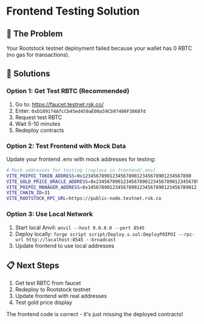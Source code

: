 # Frontend Testing Solution

## 🎯 **The Problem**
Your Rootstock testnet deployment failed because your wallet has 0 RBTC (no gas for transactions).

## 🚀 **Solutions**

### **Option 1: Get Test RBTC (Recommended)**
1. Go to: https://faucet.testnet.rsk.co/
2. Enter: `0xD1891f4AfcCb45ed459aE00a59Cb97406F3068fd`
3. Request test RBTC
4. Wait 5-10 minutes
5. Redeploy contracts

### **Option 2: Test Frontend with Mock Data**
Update your frontend .env with mock addresses for testing:

```bash
# Mock addresses for testing (replace in frontend/.env)
VITE_POIPOI_TOKEN_ADDRESS=0x1234567890123456789012345678901234567890
VITE_GOLD_PRICE_ORACLE_ADDRESS=0x2345678901234567890123456789012345678901
VITE_POIPOI_MANAGER_ADDRESS=0x3456789012345678901234567890123456789012
VITE_CHAIN_ID=31
VITE_ROOTSTOCK_RPC_URL=https://public-node.testnet.rsk.co
```

### **Option 3: Use Local Network**
1. Start local Anvil: `anvil --host 0.0.0.0 --port 8545`
2. Deploy locally: `forge script script/Deploy.s.sol:DeployPOIPOI --rpc-url http://localhost:8545 --broadcast`
3. Update frontend to use local addresses

## 📋 **Next Steps**
1. Get test RBTC from faucet
2. Redeploy to Rootstock testnet
3. Update frontend with real addresses
4. Test gold price display

The frontend code is correct - it's just missing the deployed contracts!
